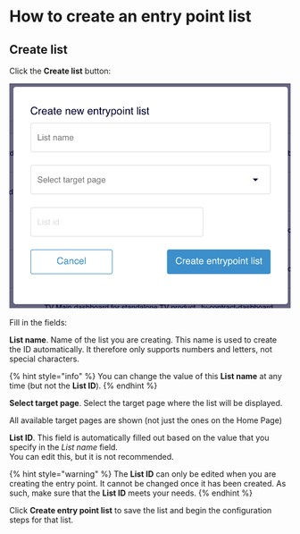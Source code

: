 # How to create an entry point list

## Create list

Click the **Create list** button:

![](../.gitbook/assets/image.png)

Fill in the fields:

**List name**. Name of the list you are creating. This name is used to create the ID automatically. It therefore only supports numbers and letters, not special characters.

{% hint style="info" %}
You can change the value of this **List name** at any time (but not the **List ID**).
{% endhint %}

**Select target page**. Select the target page where the list will be displayed.

All available target pages are shown (not just the ones on the Home Page)

**List ID**. This field is automatically filled out based on the value that you specify in the _List name_ field.\
You can edit this, but it is not recommended.

{% hint style="warning" %}
The **List ID** can only be edited when you are creating the entry point. It cannot be changed once it has been created. As such, make sure that the **List ID** meets your needs.
{% endhint %}

Click **Create entry point list** to save the list and begin the configuration steps for that list.
